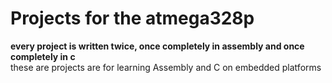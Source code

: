 # Projects for the atmega328p

**every project is written twice, once completely in assembly and once completely in c** \
these are projects are for learning Assembly and C on embedded platforms
